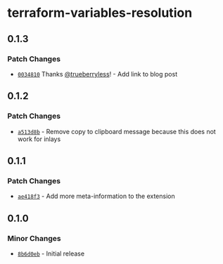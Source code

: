 # terraform-variables-resolution

## 0.1.3

### Patch Changes

- [`0034810`](https://github.com/trueberryless/terraform-variables-resolution/commit/0034810078685e274ca321e5166034ee8e59c79a) Thanks [@trueberryless](https://github.com/trueberryless)! - Add link to blog post

## 0.1.2

### Patch Changes

- [`a513d8b`](https://github.com/trueberryless/terraform-variables-resolution/commit/a513d8b8c9367b0a07186c5e990bda46178bde07) - Remove copy to clipboard message because this does not work for inlays

## 0.1.1

### Patch Changes

- [`ae418f3`](https://github.com/trueberryless/terraform-variables-resolution/commit/ae418f3e08286c93410e08927756802260bba99d) - Add more meta-information to the extension

## 0.1.0

### Minor Changes

- [`8b6d0eb`](https://github.com/trueberryless/terraform-variables-resolution/commit/8b6d0eb51b21891deb01824f7b7625d953bfb6cd) - Initial release
